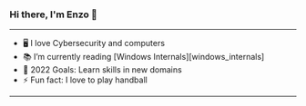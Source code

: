 ### Hi there, I'm Enzo 👋 

---
- 🖥️ I love Cybersecurity and computers
- 📚 I’m currently reading [Windows Internals][windows_internals]
- 🥅 2022 Goals: Learn skills in new domains
- ⚡ Fun fact: I love to play handball
---
